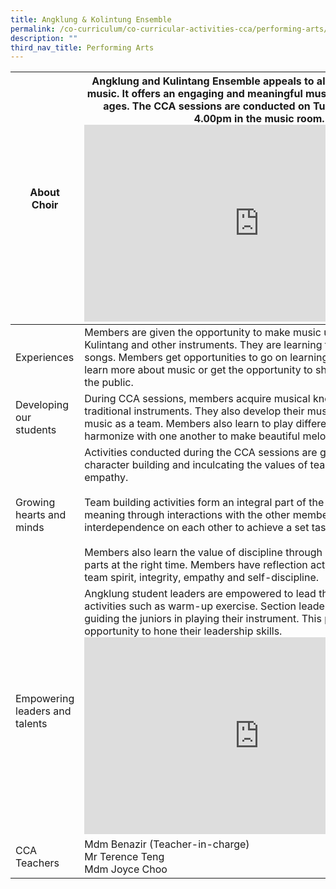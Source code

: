 ```yaml
---
title: Angklung & Kolintung Ensemble
permalink: /co-curriculum/co-curricular-activities-cca/performing-arts/angklung-n-kolintung-ensemble/
description: ""
third_nav_title: Performing Arts
---
```

<table class="tg">
<thead>
  <tr>
    <th class="tg-dafn">About Choir</th>
    <th class="tg-u05r"> 
Angklung and Kulintang Ensemble appeals to all students who enjoy music. It offers an engaging and meaningful musical experience for all ages. The CCA sessions are conducted on Tuesdays, 2.00pm to 4.00pm in the music room. <iframe allowfullscreen="" allow="accelerometer; autoplay; clipboard-write; encrypted-media; gyroscope; picture-in-picture; web-share" frameborder="0" title="YouTube video player" src="https://www.youtube.com/embed/-Xdi3tLWSjY" height="315" width="560"></iframe>
  </th></tr>
</thead>
<tbody>
  <tr>
    <td class="tg-dafn">Experiences</td>
    <td class="tg-u05r">Members are given the opportunity to make music using Angklung, Kulintang and other instruments. They are learning traditional and modern songs. Members get opportunities to go on learning journeys where they learn more about music or get the opportunity to showcase their talent to the public.
  </td></tr>
  <tr>
    <td class="tg-dafn">Developing our students</td>
    <td class="tg-u05r">   During CCA sessions, members acquire musical knowledge of the traditional instruments.  
They also develop their musicianship to make music as a team. Members also learn to play different instruments and harmonize with one another to make beautiful melodies.</td>
  </tr>
  <tr>
    <td class="tg-dafn">Growing hearts and minds</td>
    <td class="tg-u05r"> Activities conducted during the CCA sessions are geared towards character building and inculcating the values of team spirit, integrity and empathy. <br><br> Team building activities form an integral part of the CCA as members find meaning through interactions with the other members and their interdependence on each other to achieve a set task. <br><br>Members also learn the value of discipline through playing the correct parts at the right time. Members have reflection activities that focuses on team spirit, integrity, empathy and self-discipline.</td>
  </tr>
  <tr>
    <td class="tg-dafn">Empowering leaders and talents</td>
    <td class="tg-u05r"> Angklung student leaders are empowered to lead the team in some activities such as warm-up exercise. Section leaders also take charge in guiding the juniors in playing their instrument. This provides the opportunity to hone their leadership skills.<iframe allowfullscreen="" allow="accelerometer; autoplay; clipboard-write; encrypted-media; gyroscope; picture-in-picture; web-share" frameborder="0" title="YouTube video player" src="https://www.youtube.com/embed/E8htULEoeHs" height="315" width="560"></iframe></td>
  </tr>
  <tr>
    <td class="tg-dafn">CCA Teachers</td>
    <td class="tg-u05r"> Mdm Benazir (Teacher-in-charge)<br>Mr Terence Teng
<br>
Mdm Joyce Choo</td>
  </tr>
</tbody>
</table>